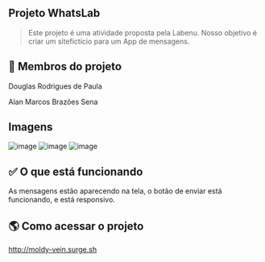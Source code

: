 ##   Projeto WhatsLab

> Este projeto é uma atividade proposta pela Labenu. Nosso objetivo é criar um sitefictício para um App de mensagens.

## 🤝 Membros do projeto

Douglas Rodrigues de Paula

Alan Marcos Brazões Sena

##   Imagens

![image](https://user-images.githubusercontent.com/85201324/133861422-c84d411e-6121-492c-a70a-cda54d683c16.png)
![image](https://user-images.githubusercontent.com/85201324/133861442-d02bfed0-ee46-43c4-9fee-296f866e6ee2.png)
![image](https://user-images.githubusercontent.com/85201324/133861458-453d6215-c431-4f52-aa91-503560bdb7ee.png)


## ✅ O que está funcionando

As mensagens estão aparecendo na tela, o botão de enviar está funcionando, e está responsivo.

## 🌎 Como acessar o projeto


http://moldy-vein.surge.sh
